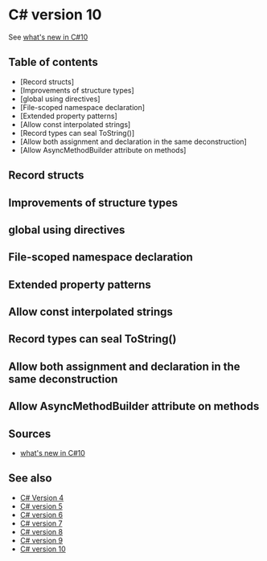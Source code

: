 ﻿# C# version 10

See [what's new in C#10](https://docs.microsoft.com/en-us/dotnet/csharp/whats-new/csharp-10)

## Table of contents

- [Record structs]
- [Improvements of structure types]
- [global using directives]
- [File-scoped namespace declaration]
- [Extended property patterns]
- [Allow const interpolated strings]
- [Record types can seal ToString()]
- [Allow both assignment and declaration in the same deconstruction]
- [Allow AsyncMethodBuilder attribute on methods]

## Record structs

## Improvements of structure types

## global using directives

## File-scoped namespace declaration

## Extended property patterns

## Allow const interpolated strings

## Record types can seal ToString()

## Allow both assignment and declaration in the same deconstruction

## Allow AsyncMethodBuilder attribute on methods

## Sources

- [what's new in C#10](https://docs.microsoft.com/en-us/dotnet/csharp/whats-new/csharp-10)

## See also

- [C# Version 4](version4.md)
- [C# version 5](version5.md)
- [C# version 6](version6.md)
- [C# version 7](version7.md)
- [C# version 8](version8.md)
- [C# version 9](version9.md)
- [C# version 10](version10.md)